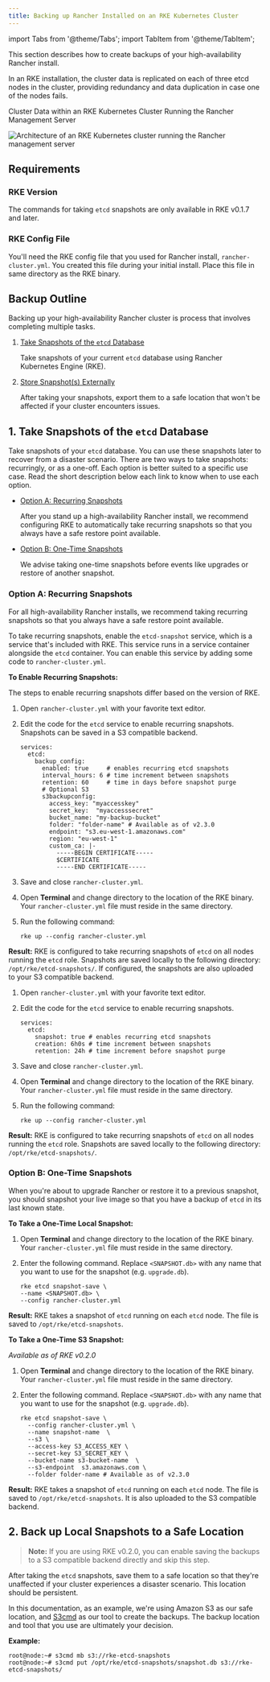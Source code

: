 ```yaml
---
title: Backing up Rancher Installed on an RKE Kubernetes Cluster
---
```


import Tabs from '@theme/Tabs';
import TabItem from '@theme/TabItem';

This section describes how to create backups of your high-availability Rancher install.

In an RKE installation, the cluster data is replicated on each of three etcd nodes in the cluster, providing redundancy and data duplication in case one of the nodes fails.

<figcaption>Cluster Data within an RKE Kubernetes Cluster Running the Rancher Management Server</figcaption>

![Architecture of an RKE Kubernetes cluster running the Rancher management server](/img/rke-server-storage.svg)

## Requirements

### RKE Version

The commands for taking `etcd` snapshots are only available in RKE v0.1.7 and later.

### RKE Config File

You'll need the RKE config file that you used for Rancher install, `rancher-cluster.yml`. You created this file during your initial install. Place this file in same directory as the RKE binary.

## Backup Outline

Backing up your high-availability Rancher cluster is process that involves completing multiple tasks.

1.  [Take Snapshots of the `etcd` Database](#1-take-snapshots-of-the-etcd-database)

    Take snapshots of your current `etcd` database using Rancher Kubernetes Engine (RKE).

1.  [Store Snapshot(s) Externally](#2-back-up-local-snapshots-to-a-safe-location)

    After taking your snapshots, export them to a safe location that won't be affected if your cluster encounters issues.


## 1. Take Snapshots of the `etcd` Database

Take snapshots of your `etcd` database. You can use these snapshots later to recover from a disaster scenario. There are two ways to take snapshots: recurringly, or as a one-off.  Each option is better suited to a specific use case. Read the short description below each link to know when to use each option.

- [Option A: Recurring Snapshots](#option-a-recurring-snapshots)

    After you stand up a high-availability Rancher install, we recommend configuring RKE to automatically take recurring snapshots so that you always have a safe restore point available.

- [Option B: One-Time Snapshots](#option-b-one-time-snapshots)

    We advise taking one-time snapshots before events like upgrades or restore of another snapshot.

### Option A: Recurring Snapshots

For all high-availability Rancher installs, we recommend taking recurring snapshots so that you always have a safe restore point available.

To take recurring snapshots, enable the `etcd-snapshot` service, which is a service that's included with RKE. This service runs in a service container alongside the `etcd` container. You can enable this service by adding some code to `rancher-cluster.yml`.

**To Enable Recurring Snapshots:**

The steps to enable recurring snapshots differ based on the version of RKE.

<Tabs>
<TabItem value="RKE v0.2.0+">

1. Open `rancher-cluster.yml` with your favorite text editor.
2. Edit the code for the `etcd` service to enable recurring snapshots. Snapshots can be saved in a S3 compatible backend.

    ```
    services:
      etcd:
        backup_config:
          enabled: true     # enables recurring etcd snapshots
          interval_hours: 6 # time increment between snapshots
          retention: 60     # time in days before snapshot purge
          # Optional S3
          s3backupconfig:
            access_key: "myaccesskey"
            secret_key:  "myaccesssecret"
            bucket_name: "my-backup-bucket"
            folder: "folder-name" # Available as of v2.3.0
            endpoint: "s3.eu-west-1.amazonaws.com"
            region: "eu-west-1"
            custom_ca: |-
              -----BEGIN CERTIFICATE-----
              $CERTIFICATE
              -----END CERTIFICATE-----
    ```
4. Save and close `rancher-cluster.yml`.
5. Open **Terminal** and change directory to the location of the RKE binary. Your `rancher-cluster.yml` file must reside in the same directory.
6. Run the following command:
    ```
    rke up --config rancher-cluster.yml
    ```

**Result:** RKE is configured to take recurring snapshots of `etcd` on all nodes running the `etcd` role. Snapshots are saved locally to the following directory: `/opt/rke/etcd-snapshots/`. If configured, the snapshots are also uploaded to your S3 compatible backend.

</TabItem>
<TabItem value="RKE v0.1.x">

1. Open `rancher-cluster.yml` with your favorite text editor.
2. Edit the code for the `etcd` service to enable recurring snapshots.

    ```
    services:
      etcd:
        snapshot: true # enables recurring etcd snapshots
        creation: 6h0s # time increment between snapshots
        retention: 24h # time increment before snapshot purge
    ```
4. Save and close `rancher-cluster.yml`.
5. Open **Terminal** and change directory to the location of the RKE binary. Your `rancher-cluster.yml` file must reside in the same directory.
6. Run the following command:
    ```
    rke up --config rancher-cluster.yml
    ```

**Result:** RKE is configured to take recurring snapshots of `etcd` on all nodes running the `etcd` role. Snapshots are saved locally to the following directory: `/opt/rke/etcd-snapshots/`.

</TabItem>
</Tabs>


### Option B: One-Time Snapshots

When you're about to upgrade Rancher or restore it to a previous snapshot, you should snapshot your live image so that you have a backup of `etcd` in its last known state.

**To Take a One-Time Local Snapshot:**

1. Open **Terminal** and change directory to the location of the RKE binary. Your `rancher-cluster.yml` file must reside in the same directory.

2. Enter the following command. Replace `<SNAPSHOT.db>` with any name that you want to use for the snapshot (e.g. `upgrade.db`).

    ```
    rke etcd snapshot-save \
    --name <SNAPSHOT.db> \
    --config rancher-cluster.yml
    ```

**Result:** RKE takes a snapshot of `etcd` running on each `etcd` node. The file is saved to `/opt/rke/etcd-snapshots`.

**To Take a One-Time S3 Snapshot:**

_Available as of RKE v0.2.0_

1. Open **Terminal** and change directory to the location of the RKE binary. Your `rancher-cluster.yml` file must reside in the same directory.

2. Enter the following command. Replace `<SNAPSHOT.db>` with any name that you want to use for the snapshot (e.g. `upgrade.db`).

    ```shell
    rke etcd snapshot-save \
      --config rancher-cluster.yml \
      --name snapshot-name  \
      --s3 \
      --access-key S3_ACCESS_KEY \
      --secret-key S3_SECRET_KEY \
      --bucket-name s3-bucket-name  \
      --s3-endpoint  s3.amazonaws.com \
      --folder folder-name # Available as of v2.3.0
    ```

**Result:** RKE takes a snapshot of `etcd` running on each `etcd` node. The file is saved to `/opt/rke/etcd-snapshots`. It is also uploaded to the S3 compatible backend.

## 2. Back up Local Snapshots to a Safe Location

> **Note:** If you are using RKE v0.2.0, you can enable saving the backups to a S3 compatible backend directly and skip this step.

After taking the `etcd` snapshots, save them to a safe location so that they're unaffected if your cluster experiences a disaster scenario. This location should be persistent.

In this documentation, as an example, we're using Amazon S3 as our safe location, and [S3cmd](http://s3tools.org/s3cmd) as our tool to create the backups. The backup location and tool that you use are ultimately your decision.

**Example:**

```
root@node:~# s3cmd mb s3://rke-etcd-snapshots
root@node:~# s3cmd put /opt/rke/etcd-snapshots/snapshot.db s3://rke-etcd-snapshots/
```
